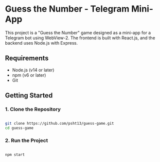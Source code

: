 # Guess the Number - Telegram Mini-App

This project is a "Guess the Number" game designed as a mini-app for a Telegram bot using WebView-2. The frontend is built with React.js, and the backend uses Node.js with Express.

## Requirements

- Node.js (v14 or later)
- npm (v6 or later)
- Git

## Getting Started

### 1. Clone the Repository

```bash

git clone https://github.com/psht13/guess-game.git
cd guess-game

```
### 2. Run the Project
```bash

npm start

```

